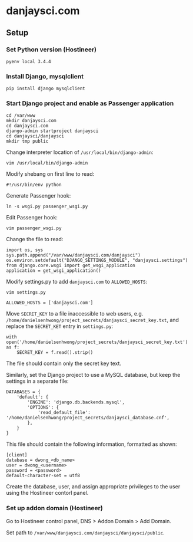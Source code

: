 # danjaysci.com
## Setup
### Set Python version (Hostineer)

```
pyenv local 3.4.4
```

### Install Django, mysqlclient

```
pip install django mysqlclient
```

### Start Django project and enable as Passenger application

```
cd /var/www
mkdir danjaysci.com
cd danjaysci.com
django-admin startproject danjaysci
cd danjaysci/danjaysci
mkdir tmp public
```

Change interpreter location of `/usr/local/bin/django-admin`:

```
vim /usr/local/bin/django-admin
```

Modify shebang on first line to read:

```
#!/usr/bin/env python
```

Generate Passenger hook:

```
ln -s wsgi.py passenger_wsgi.py
```

Edit Passenger hook:

```
vim passenger_wsgi.py
```

Change the file to read:

```
import os, sys
sys.path.append("/var/www/danjaysci.com/danjaysci")
os.environ.setdefault("DJANGO_SETTINGS_MODULE", "danjaysci.settings")
from django.core.wsgi import get_wsgi_application
application = get_wsgi_application()
```

Modify settings.py to add `danjaysci.com` to `ALLOWED_HOSTS`:

```
vim settings.py
```

```
ALLOWED_HOSTS = ['danjaysci.com']
```

Move `SECRET_KEY` to a file inaccessible to web users, e.g. `/home/danielsenhwong/project_secrets/danjaysci_secret_key.txt`, and replace the `SECRET_KET` entry in `settings.py`:

```
with open('/home/danielsenhwong/project_secrets/danjaysci_secret_key.txt') as f:
    SECRET_KEY = f.read().strip()
```

The file should contain only the secret key text.

Similarly, set the Django project to use a MySQL database, but keep the settings in a separate file:

```
DATABASES = {
    'default': {
        'ENGINE': 'django.db.backends.mysql',
        'OPTIONS': {
            'read_default_file': '/home/danielsenhwong/project_secrets/danjaysci_database.cnf',
        },
    }
}
```

This file should contain the following information, formatted as shown:

```
[client]
database = dwong_<db_name>
user = dwong_<username>
password = <password>
default-character-set = utf8
```

Create the database, user, and assign appropriate privileges to the user using the Hostineer contorl panel.

### Set up addon domain (Hostineer)

Go to Hostineer control panel, DNS > Addon Domain > Add Domain.

Set path to `/var/www/danjaysci.com/danjaysci/danjaysci/public`.
